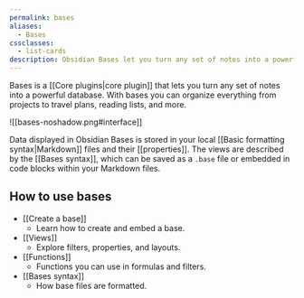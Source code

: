 ```yaml
---
permalink: bases
aliases:
  - Bases
cssclasses:
  - list-cards
description: Obsidian Bases let you turn any set of notes into a powerful database. With bases you can organize everything from projects to travel plans, reading lists, and more.
---
```

Bases is a [[Core plugins|core plugin]] that lets you turn any set of notes into a powerful database. With bases you can organize everything from projects to travel plans, reading lists, and more. 

![[bases-noshadow.png#interface]]

Data displayed in Obsidian Bases is stored in your local [[Basic formatting syntax|Markdown]] files and their [[properties]]. The views are described by the [[Bases syntax]], which can be saved as a `.base` file or embedded in code blocks within your Markdown files.

## How to use bases

- [[Create a base]]
	- Learn how to create and embed a base.
- [[Views]]
	- Explore filters, properties, and layouts.
- [[Functions]]
	- Functions you can use in formulas and filters.
- [[Bases syntax]]
	- How base files are formatted.

